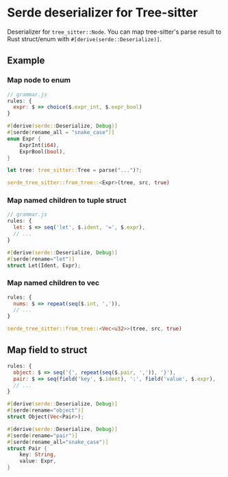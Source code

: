 # Serde deserializer for Tree-sitter

Deserializer for `tree_sitter::Node`.
You can map tree-sitter's parse result to Rust struct/enum with `#[derive(serde::Deserialize)]`.

## Example

### Map node to enum
```javascript
// grammar.js
rules: {
  expr: $ => choice($.expr_int, $.expr_bool)
}
```

```rust
#[derive(serde::Deserialize, Debug)]
#[serde(rename_all = "snake_case")]
enum Expr {
    ExprInt(i64),
    ExprBool(bool),
}

let tree: tree_sitter::Tree = parse("...")?;

serde_tree_sitter::from_tree::<Expr>(tree, src, true)
```

### Map named children to tuple struct

```javascript
// grammar.js
rules: {
  let: $ => seq('let', $.ident, '=', $.expr),
  // ...
}
```

```rust
#[derive(serde::Deserialize, Debug)]
#[serde(rename="let")]
struct Let(Ident, Expr);
```

### Map named children to vec

```javascript
rules: {
  nums: $ => repeat(seq($.int, ',')),
  // ...
}
```

```rust
serde_tree_sitter::from_tree::<Vec<u32>>(tree, src, true)
```

## Map field to struct
```javascript
rules: {
  object: $ => seq('{', repeat(seq($.pair, ',')), '}'),
  pair: $ => seq(field('key', $.ident), ':', field('value', $.expr),
  // ...
}
```

```rust
#[derive(serde::Deserialize, Debug)]
#[serde(rename="object")]
struct Object(Vec<Pair>);

#[derive(serde::Deserialize, Debug)]
#[serde(rename="pair")]
#[serde(rename_all="snake_case")]
struct Pair {
    key: String,
    value: Expr,
}
```
